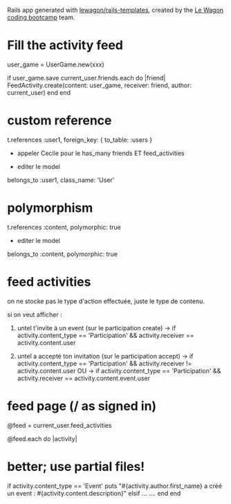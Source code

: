 Rails app generated with [lewagon/rails-templates](https://github.com/lewagon/rails-templates), created by the [Le Wagon coding bootcamp](https://www.lewagon.com) team.

# Fill the activity feed

user_game = UserGame.new(xxx)

if user_game.save
  current_user.friends.each do |friend|
    FeedActivity.create(content: user_game, receiver: friend, author: current_user)
  end
end

# custom reference

t.references :user1, foreign_key: { to_table: :users }

+ appeler Cecile pour le has_many friends ET feed_activities

+ editer le model

belongs_to :user1, class_name: 'User'

# polymorphism

t.references :content, polymorphic: true

+ editer le model

belongs_to :content, polymorphic: true

# feed activities
on ne stocke pas le type d'action effectuée, juste le type de contenu.

si on veut afficher :
1. untel t'invite à un event (sur le participation create)
-> if activity.content_type == 'Participation' && activity.receiver == activity.content.user

2. untel a accepté ton invitation (sur le participation accept)
-> if activity.content_type == 'Participation' && activity.receiver != activity.content.user
OU
-> if activity.content_type == 'Participation' && activity.receiver == activity.content.event.user

# feed page (/ as signed in)

@feed = current_user.feed_activities

@feed.each do |activity|
  # better; use partial files!
  if activity.content_type == 'Event'
    puts "#{activity.author.first_name} a créé un event : #{activity.content.description}"
  elsif ...
    ....
  end
end

